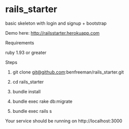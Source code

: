 rails_starter
=============

basic skeleton with login and signup + bootstrap

Demo here:
http://railsstarter.herokuapp.com

Requirements

ruby 1.93 or greater

Steps

1. git clone git@github.com:benfreeman/rails_starter.git

2. cd rails_starter

3. bundle install

4. bundle exec rake db:migrate

5. bundle exec rails s

Your service should be running on http://localhost:3000
